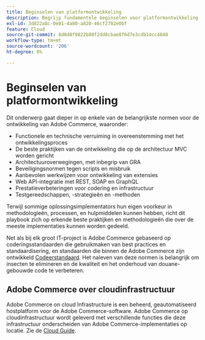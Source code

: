```yaml
---
title: Beginselen van platformontwikkeling
description: Begrijp fundamentele beginselen voor platformontwikkeling wanneer u met Adobe Commerce werkt.
exl-id: 3d822a8c-0e81-4a80-a820-46cf2702e0bf
feature: Cloud
source-git-commit: 8d0d8f9822b88f2dd8cbae8f6d7e3cdb14cc4848
workflow-type: tm+mt
source-wordcount: '206'
ht-degree: 0%

---
```



# Beginselen van platformontwikkeling

Dit onderwerp gaat dieper in op enkele van de belangrijkste normen voor de ontwikkeling van Adobe Commerce, waaronder:

- Functionele en technische verruiming in overeenstemming met het ontwikkelingsproces
- De beste praktijken van de ontwikkeling die op de architectuur MVC worden gericht
- Architectuuroverwegingen, met inbegrip van GRA
- Beveiligingsnormen tegen scripts en misbruik
- Aanbevolen werkwijzen voor ontwikkeling van extensies
- Web API-integratie met REST, SOAP en GraphQL
- Prestatieverbeteringen voor codering en infrastructuur
- Testgereedschappen, -strategieën en -methoden

Terwijl sommige oplossingsimplementators hun eigen voorkeur in methodologieën, processen, en hulpmiddelen kunnen hebben, richt dit playbook zich op erkende beste praktijken en methodologieën die over de meeste implementaties kunnen worden gedeeld.

Net als bij elk groot IT-project is Adobe Commerce gebaseerd op coderingsstandaarden die gebruikmaken van best practices en standaardisering, en standaarden die binnen de Adobe Commerce zijn ontwikkeld [Codeerstandaard](https://developer.adobe.com/commerce/php/coding-standards/). Het naleven van deze normen is belangrijk om insecten te elimineren en de kwaliteit en het onderhoud van douane-gebouwde code te verbeteren.

## Adobe Commerce over cloudinfrastructuur

Adobe Commerce on cloud Infrastructure is een beheerd, geautomatiseerd hostplatform voor de Adobe Commerce-software. Adobe Commerce op cloudinfrastructuur wordt geleverd met verschillende functies die deze infrastructuur onderscheiden van Adobe Commerce-implementaties op locatie. Zie de [Cloud Guide](https://experienceleague.adobe.com/docs/commerce-cloud-service/user-guide/overview.html).
